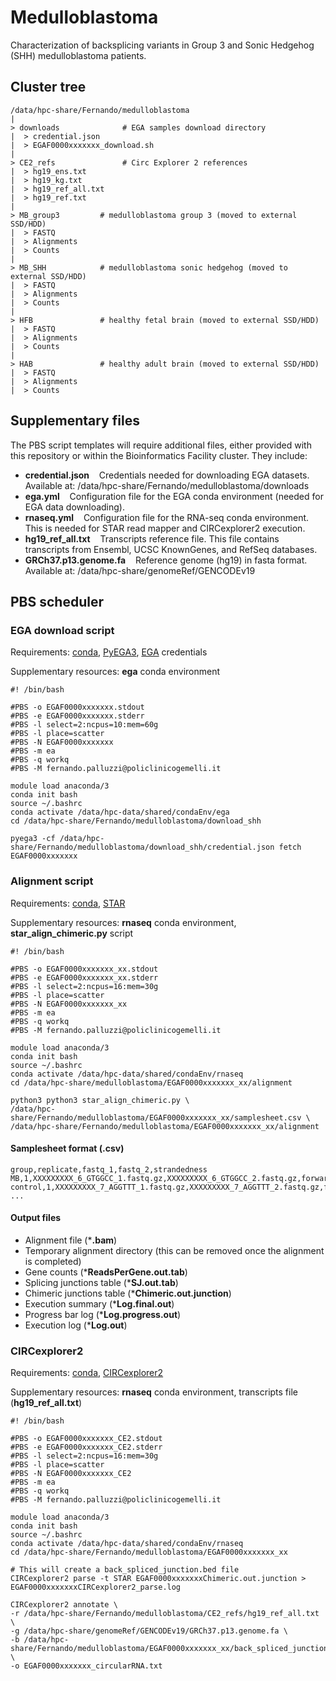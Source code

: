 # Medulloblastoma
Characterization of backsplicing variants in Group 3 and Sonic Hedgehog (SHH) medulloblastoma patients.

## Cluster tree

```
/data/hpc-share/Fernando/medulloblastoma
|
> downloads              # EGA samples download directory
|  > credential.json
|  > EGAF0000xxxxxxx_download.sh
|
> CE2_refs               # Circ Explorer 2 references
|  > hg19_ens.txt
|  > hg19_kg.txt
|  > hg19_ref_all.txt
|  > hg19_ref.txt
|
> MB_group3         # medulloblastoma group 3 (moved to external SSD/HDD)
|  > FASTQ
|  > Alignments
|  > Counts
|
> MB_SHH            # medulloblastoma sonic hedgehog (moved to external SSD/HDD)
|  > FASTQ
|  > Alignments
|  > Counts
|
> HFB               # healthy fetal brain (moved to external SSD/HDD)
|  > FASTQ
|  > Alignments
|  > Counts
|
> HAB               # healthy adult brain (moved to external SSD/HDD)
|  > FASTQ
|  > Alignments
|  > Counts
```

## Supplementary files

The PBS script templates will require additional files, either provided with this repository or within the Bioinformatics Facility cluster.
They include:

- **credential.json** &nbsp;&nbsp; Credentials needed for downloading EGA datasets. Available at: /data/hpc-share/Fernando/medulloblastoma/downloads
- **ega.yml** &nbsp;&nbsp; Configuration file for the EGA conda environment (needed for EGA data downloading).
- **rnaseq.yml** &nbsp;&nbsp; Configuration file for the RNA-seq conda environment. This is needed for STAR read mapper and CIRCexplorer2 execution.
- **hg19_ref_all.txt** &nbsp;&nbsp; Transcripts reference file. This file contains transcripts from Ensembl, UCSC KnownGenes, and RefSeq databases.
- **GRCh37.p13.genome.fa** &nbsp;&nbsp; Reference genome (hg19) in fasta format. Available at: /data/hpc-share/genomeRef/GENCODEv19

## PBS scheduler

### EGA download script

Requirements: [conda](https://github.com/conda/conda), [PyEGA3](https://pypi.org/project/pyega3), [EGA](https://ega-archive.org) credentials

Supplementary resources: **ega** conda environment

```
#! /bin/bash

#PBS -o EGAF0000xxxxxxx.stdout
#PBS -e EGAF0000xxxxxxx.stderr
#PBS -l select=2:ncpus=10:mem=60g
#PBS -l place=scatter
#PBS -N EGAF0000xxxxxxx
#PBS -m ea
#PBS -q workq
#PBS -M fernando.palluzzi@policlinicogemelli.it

module load anaconda/3
conda init bash
source ~/.bashrc
conda activate /data/hpc-data/shared/condaEnv/ega
cd /data/hpc-share/Fernando/medulloblastoma/download_shh

pyega3 -cf /data/hpc-share/Fernando/medulloblastoma/download_shh/credential.json fetch EGAF0000xxxxxxx
```

### Alignment script

Requirements: [conda](https://github.com/conda/conda), [STAR](https://github.com/alexdobin/STAR)

Supplementary resources: **rnaseq** conda environment, **star_align_chimeric.py** script

```
#! /bin/bash 

#PBS -o EGAF0000xxxxxxx_xx.stdout 
#PBS -e EGAF0000xxxxxxx_xx.stderr 
#PBS -l select=2:ncpus=16:mem=30g
#PBS -l place=scatter
#PBS -N EGAF0000xxxxxxx_xx
#PBS -m ea
#PBS -q workq
#PBS -M fernando.palluzzi@policlinicogemelli.it

module load anaconda/3
conda init bash 
source ~/.bashrc 
conda activate /data/hpc-data/shared/condaEnv/rnaseq
cd /data/hpc-share/medulloblastoma/EGAF0000xxxxxxx_xx/alignment

python3 python3 star_align_chimeric.py \
/data/hpc-share/Fernando/medulloblastoma/EGAF0000xxxxxxx_xx/samplesheet.csv \
/data/hpc-share/Fernando/medulloblastoma/EGAF0000xxxxxxx_xx/alignment
```

#### Samplesheet format (.csv)
```
group,replicate,fastq_1,fastq_2,strandedness
MB,1,XXXXXXXXX_6_GTGGCC_1.fastq.gz,XXXXXXXXX_6_GTGGCC_2.fastq.gz,forward
control,1,XXXXXXXXX_7_AGGTTT_1.fastq.gz,XXXXXXXXX_7_AGGTTT_2.fastq.gz,forward
...
```

#### Output files

- Alignment file (***.bam**)
- Temporary alignment directory (this can be removed once the alignment is completed)
- Gene counts (***ReadsPerGene.out.tab**)
- Splicing junctions table (***SJ.out.tab**)
- Chimeric junctions table (***Chimeric.out.junction**)
- Execution summary (***Log.final.out**)
- Progress bar log (***Log.progress.out**)
- Execution log (***Log.out**)

### CIRCexplorer2

Requirements: [conda](https://github.com/conda/conda), [CIRCexplorer2](https://circexplorer2.readthedocs.io/en/latest)

Supplementary resources: **rnaseq** conda environment, transcripts file (**hg19_ref_all.txt**)

```
#! /bin/bash 

#PBS -o EGAF0000xxxxxxx_CE2.stdout 
#PBS -e EGAF0000xxxxxxx_CE2.stderr 
#PBS -l select=2:ncpus=16:mem=30g
#PBS -l place=scatter
#PBS -N EGAF0000xxxxxxx_CE2
#PBS -m ea
#PBS -q workq
#PBS -M fernando.palluzzi@policlinicogemelli.it

module load anaconda/3
conda init bash 
source ~/.bashrc 
conda activate /data/hpc-data/shared/condaEnv/rnaseq
cd /data/hpc-share/Fernando/medulloblastoma/EGAF0000xxxxxxx_xx

# This will create a back_spliced_junction.bed file
CIRCexplorer2 parse -t STAR EGAF0000xxxxxxxChimeric.out.junction > EGAF0000xxxxxxxCIRCexplorer2_parse.log

CIRCexplorer2 annotate \
-r /data/hpc-share/Fernando/medulloblastoma/CE2_refs/hg19_ref_all.txt \
-g /data/hpc-share/genomeRef/GENCODEv19/GRCh37.p13.genome.fa \
-b /data/hpc-share/Fernando/medulloblastoma/EGAF0000xxxxxxx_xx/back_spliced_junction.bed \
-o EGAF0000xxxxxxx_circularRNA.txt
```
